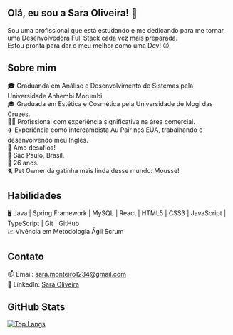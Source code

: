 ## Olá, eu sou a Sara Oliveira! 👋

Sou uma profissional que está estudando e me dedicando para me tornar uma Desenvolvedora Full Stack cada vez mais preparada.<br>
Estou pronta para dar o meu melhor como uma Dev! 😉

## Sobre mim
🎓 Graduanda em Análise e Desenvolvimento de Sistemas pela Universidade Anhembi Morumbi.<br>
🎓 Graduada em Estética e Cosmética pela Universidade de Mogi das Cruzes.<br>
👩‍💼 Profissional com experiência significativa na área comercial.<br>
✈️ Experiência como intercambista Au Pair nos EUA, trabalhando e desenvolvendo meu Inglês.<br>
🎲 Amo desafios!<br>
📍 São Paulo, Brasil.<br>
📆 26 anos.<br>
🐈 Pet Owner da gatinha mais linda desse mundo: Mousse!

## Habilidades
🖥️ Java | Spring Framework | MySQL | React | HTML5 | CSS3 | JavaScript | TypeScript | Git | GitHub<br>
📈 Vivência em Metodologia Ágil Scrum

## Contato
📫 Email: sara.monteiro1234@gmail.com<br>
💼 LinkedIn: [Sara Oliveira](www.linkedin.com/in/saramonteirooliveira)

## GitHub Stats
[![Top Langs](https://github-readme-stats.vercel.app/api/top-langs/?username=saraoliveir4&layout=compact&hide=portugol&theme=buefy)](https://github.com/saraoliveir4/github-readme-stats)
